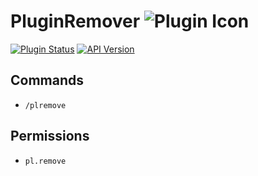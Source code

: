# PluginRemover ![Plugin Icon](https://poggit.pmmp.io/res/defaultPluginIcon2.png)

[![Plugin Status](https://poggit.pmmp.io/shield.state/PluginRemover)](https://poggit.pmmp.io/p/PluginRemover)
[![API Version](https://poggit.pmmp.io/shield.api/PluginRemover)](https://poggit.pmmp.io/p/PluginRemover)

## Commands
- `/plremove`

## Permissions
- `pl.remove`
